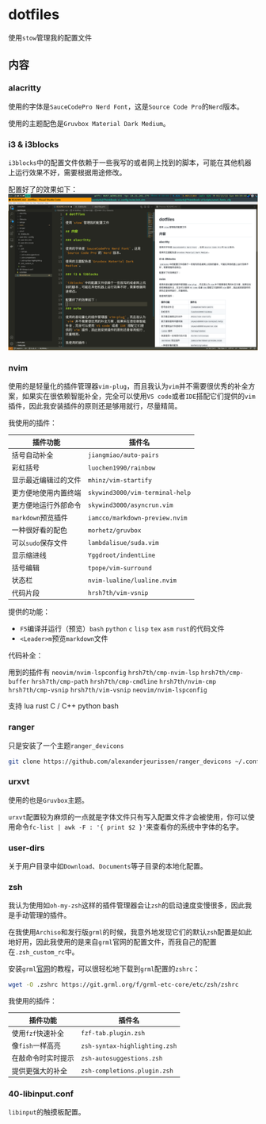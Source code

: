 # dotfiles

使用`stow`管理我的配置文件

## 内容

### alacritty

使用的字体是`SauceCodePro Nerd Font`，这是`Source Code Pro`的`Nerd`版本。

使用的主题配色是`Gruvbox Material Dark Medium`。

### i3 & i3blocks

`i3blocks`中的配置文件依赖于一些我写的或者网上找到的脚本，可能在其他机器上运行效果不好，需要根据用途修改。

配置好了的效果如下：
![i3wm效果图](./image/i3.png)

### nvim

使用的是轻量化的插件管理器`vim-plug`，而且我认为`vim`并不需要很优秀的补全方案，如果实在很依赖智能补全，完全可以使用`VS code`或者`IDE`搭配它们提供的`vim`插件，因此我安装插件的原则还是够用就行，尽量精简。

我使用的插件：

| 插件功能 | 插件名 |
| --- | -- |
| 括号自动补全 | `jiangmiao/auto-pairs` |
| 彩虹括号 | `luochen1990/rainbow` |
| 显示最近编辑过的文件 | `mhinz/vim-startify` |
| 更方便地使用内置终端 | `skywind3000/vim-terminal-help` |
| 更方便地运行外部命令 | `skywind3000/asyncrun.vim` |
| `markdown`预览插件 | `iamcco/markdown-preview.nvim` |
| 一种很好看的配色 | `morhetz/gruvbox` |
| 可以`sudo`保存文件 | `lambdalisue/suda.vim` |
| 显示缩进线 | `Yggdroot/indentLine` |
| 括号编辑 | `tpope/vim-surround` |
| 状态栏 | `nvim-lualine/lualine.nvim` |
| 代码片段 | `hrsh7th/vim-vsnip` |

提供的功能：

- `F5`编译并运行（预览）`bash` `python` `c` `lisp` `tex` `asm` `rust`的代码文件
- `<Leader>m`预览`markdown`文件

代码补全：

用到的插件有 `neovim/nvim-lspconfig` `hrsh7th/cmp-nvim-lsp` `hrsh7th/cmp-buffer` `hrsh7th/cmp-path` `hrsh7th/cmp-cmdline` `hrsh7th/nvim-cmp` `hrsh7th/cmp-vsnip` `hrsh7th/vim-vsnip` `neovim/nvim-lspconfig`

支持 lua rust C / C++ python bash

### ranger

只是安装了一个主题`ranger_devicons`

``` bash
git clone https://github.com/alexanderjeurissen/ranger_devicons ~/.config/ranger/plugins/ranger_devicons
```

### urxvt

使用的也是`Gruvbox`主题。

`urxvt`配置较为麻烦的一点就是字体文件只有写入配置文件才会被使用，你可以使用命令`fc-list | awk -F : '{ print $2 }'`来查看你的系统中字体的名字。

### user-dirs

关于用户目录中如`Download`、`Documents`等子目录的本地化配置。

### zsh

我认为使用如`oh-my-zsh`这样的插件管理器会让`zsh`的启动速度变慢很多，因此我是手动管理的插件。

在我使用`Archiso`和发行版`grml`的时候，我意外地发现它们的默认`zsh`配置是如此地好用，因此我使用的是来自`grml`官网的配置文件，而我自己的配置在`.zsh_custom_rc`中。

安装`grml`[官网](https://grml.org/zsh)的教程，可以很轻松地下载到`grml`配置的`zshrc`：
``` bash
wget -O .zshrc https://git.grml.org/f/grml-etc-core/etc/zsh/zshrc
```

我使用的插件：

| 插件功能 | 插件名 |
| --- | -- |
| 使用`fzf`快速补全 | `fzf-tab.plugin.zsh` |
| 像`fish`一样高亮 | `zsh-syntax-highlighting.zsh` |
| 在敲命令时实时提示 | `zsh-autosuggestions.zsh` |
| 提供更强大的补全 | `zsh-completions.plugin.zsh` |

### 40-libinput.conf

`libinput`的触摸板配置。
